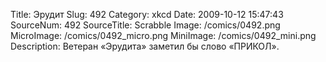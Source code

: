 Title: Эрудит 
Slug: 492 
Category: xkcd 
Date: 2009-10-12 15:47:43 
SourceNum: 492 
SourceTitle: Scrabble 
Image: /comics/0492.png 
MicroImage: /comics/0492_micro.png 
MiniImage: /comics/0492_mini.png 
Description: Ветеран «Эрудита» заметил бы слово «ПРИКОЛ». 

